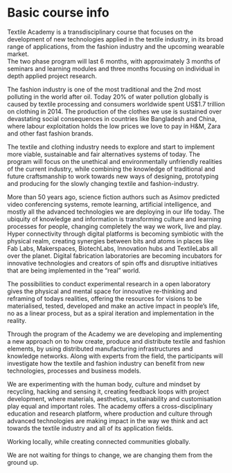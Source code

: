 # Basic course info

Textile Academy is a transdisciplinary course that focuses on the development of new technologies applied in the textile industry, in its broad range of applications, from the fashion industry and the upcoming wearable market.  
The two phase program will last 6 months, with approximately 3 months of seminars and learning modules and three months focusing on individual in depth applied project research.

The fashion industry is one of the most traditional and the 2nd most polluting in the world after oil. Today 20% of water pollution globally is caused by textile processing and consumers worldwide spent US$1.7 trillion on clothing in 2014. The production of the clothes we use is sustained over devastating social consequences in countries like Bangladesh and China, where labour exploitation holds the low prices we love to pay in H&M, Zara and other fast fashion brands. 

The textile and clothing industry needs to explore and start to implement more viable, sustainable and fair alternatives systems of today. The program will focus on the unethical and environmentally unfriendly realities of the current industry, while combining the knowledge of traditional and future craftsmanship to work towards new ways of designing, prototyping and producing for the slowly changing textile and fashion-industry. 

More than 50 years ago, science fiction authors such as Asimov predicted video conferencing systems, remote learning, artificial intelligence, and mostly all the advanced technologies we are deploying in our life today. The ubiquity of knowledge and information is transforming culture and learning processes for people, changing completely the way we work, live and play. Hyper connectivity through digital platforms is becoming symbiotic with the physical realm, creating synergies between bits and atoms in places like Fab Labs, Makerspaces, BiotechLabs, Innovation hubs and TextileLabs all over the planet.
Digital fabrication laboratories are becoming incubators for innovative technologies and creators of spin offs and disruptive initiatives that are being implemented in the “real” world. 

The possibilities to conduct experimental research in a open laboratory gives the physical and mental space for innovative re-thinking and reframing of todays realities, offering the resources for visions to be materialised, tested, developed and make  an active impact in people’s life, no as a linear process, but as a spiral iteration and implementation in the reality.

Through the program of the Academy we are developing and implementing a new approach on to how create, produce and distribute textile and fashion elements, by using distributed manufacturing infrastructures and knowledge networks. 
Along with experts from the field, the participants will investigate how the textile and fashion industry can benefit from new technologies, processes and business models.

We are experimenting with the human body, culture and mindset by recycling, hacking and sensing it, creating feedback loops with project development, where materials, aesthetics, sustainability and customisation play equal and important roles. The academy offers a cross-disciplinary education and research platform, where production and culture through advanced technologies are making impact in the way we think and act towards the textile industry and all of its application fields. 

Working locally, while creating connected communities globally. 

We are not waiting for things to change, we are changing them from the ground up.
